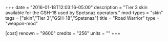 +++
date = "2016-01-18T12:03:16-05:00"
description = "Tier 3 skin available for the GSH-18 used by Spetsnaz operators."
mod-types = "skin"
tags = ["skin","Tier 3","GSH-18","Spetsnaz"]
title = "Road Warrior"
type = "weapon-mod"

[cost]
  renown = "9600"
  credits = "256"
  units = ""
+++
